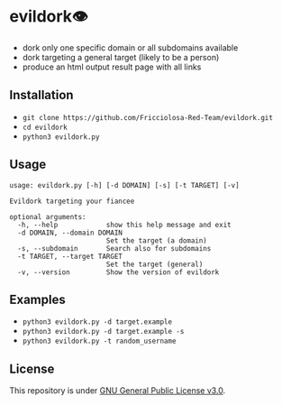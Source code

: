 # evildork👁️

- dork only one specific domain or all subdomains available
- dork targeting a general target (likely to be a person)
- produce an html output result page with all links

## Installation

- `git clone https://github.com/Fricciolosa-Red-Team/evildork.git`
- `cd evildork`
- `python3 evildork.py`

## Usage

```
usage: evildork.py [-h] [-d DOMAIN] [-s] [-t TARGET] [-v]

Evildork targeting your fiancee

optional arguments:
  -h, --help            show this help message and exit
  -d DOMAIN, --domain DOMAIN
                        Set the target (a domain)
  -s, --subdomain       Search also for subdomains
  -t TARGET, --target TARGET
                        Set the target (general)
  -v, --version         Show the version of evildork
```

## Examples

- `python3 evildork.py -d target.example`
- `python3 evildork.py -d target.example -s`
- `python3 evildork.py -t random_username`

## License

This repository is under [GNU General Public License v3.0](https://github.com/Fricciolosa-Red-Team/evildork/blob/master/LICENSE).
